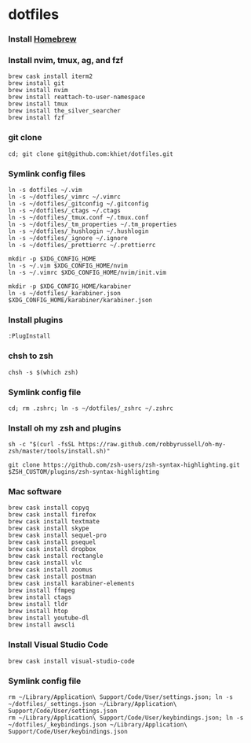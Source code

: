 # dotfiles

### Install [Homebrew](http://brew.sh/index.html)

### Install nvim, tmux, ag, and fzf

```
brew cask install iterm2
brew install git
brew install nvim
brew install reattach-to-user-namespace
brew install tmux
brew install the_silver_searcher
brew install fzf
```

### git clone

```
cd; git clone git@github.com:khiet/dotfiles.git
```

### Symlink config files

```
ln -s dotfiles ~/.vim
ln -s ~/dotfiles/_vimrc ~/.vimrc
ln -s ~/dotfiles/_gitconfig ~/.gitconfig
ln -s ~/dotfiles/_ctags ~/.ctags
ln -s ~/dotfiles/_tmux.conf ~/.tmux.conf
ln -s ~/dotfiles/_tm_properties ~/.tm_properties
ln -s ~/dotfiles/_hushlogin ~/.hushlogin
ln -s ~/dotfiles/_ignore ~/.ignore
ln -s ~/dotfiles/_prettierrc ~/.prettierrc

mkdir -p $XDG_CONFIG_HOME
ln -s ~/.vim $XDG_CONFIG_HOME/nvim
ln -s ~/.vimrc $XDG_CONFIG_HOME/nvim/init.vim

mkdir -p $XDG_CONFIG_HOME/karabiner
ln -s ~/dotfiles/_karabiner.json $XDG_CONFIG_HOME/karabiner/karabiner.json
```

### Install plugins

```
:PlugInstall
```

### chsh to zsh

```
chsh -s $(which zsh)
```

### Symlink config file

```
cd; rm .zshrc; ln -s ~/dotfiles/_zshrc ~/.zshrc
```

### Install oh my zsh and plugins

```
sh -c "$(curl -fsSL https://raw.github.com/robbyrussell/oh-my-zsh/master/tools/install.sh)"

git clone https://github.com/zsh-users/zsh-syntax-highlighting.git $ZSH_CUSTOM/plugins/zsh-syntax-highlighting
```

### Mac software

```
brew cask install copyq
brew cask install firefox
brew cask install textmate
brew cask install skype
brew cask install sequel-pro
brew cask install psequel
brew cask install dropbox
brew cask install rectangle
brew cask install vlc
brew cask install zoomus
brew cask install postman
brew cask install karabiner-elements
brew install ffmpeg
brew install ctags
brew install tldr
brew install htop
brew install youtube-dl
brew install awscli
```

### Install Visual Studio Code

```
brew cask install visual-studio-code
```

### Symlink config file

```
rm ~/Library/Application\ Support/Code/User/settings.json; ln -s ~/dotfiles/_settings.json ~/Library/Application\ Support/Code/User/settings.json
rm ~/Library/Application\ Support/Code/User/keybindings.json; ln -s ~/dotfiles/_keybindings.json ~/Library/Application\ Support/Code/User/keybindings.json
```
